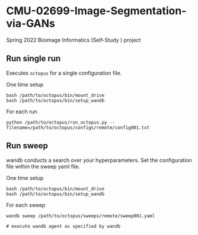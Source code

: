 # CMU-02699-Image-Segmentation-via-GANs
Spring 2022 Bioimage Informatics (Self-Study ) project

## Run single run
Executes `octopus` for a single configuration file.

One time setup
```commandline
bash /path/to/octopus/bin/mount_drive
bash /path/to/octopus/bin/setup_wandb
```
For each run
```commandline
python /path/to/octopus/run_octopus.py --filename=/path/to/octopus/configs/remote/config001.txt
```

## Run sweep
wandb conducts a search over your hyperparameters. Set the configuration file within the sweep yaml file.

One time setup
```commandline
bash /path/to/octopus/bin/mount_drive
bash /path/to/octopus/bin/setup_wandb
```
For each sweep
```commandline
wandb sweep /path/to/octopus/sweeps/remote/sweep001.yaml

# execute wandb agent as specified by wandb
```
